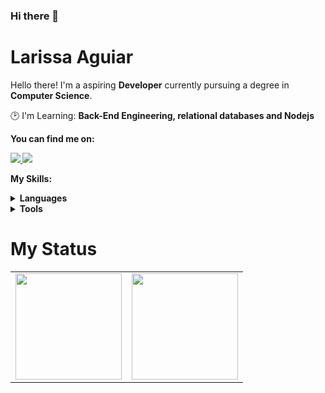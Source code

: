 ### Hi there 👋
# Larissa Aguiar


<p align="left"> 
      Hello there! I'm a aspiring <strong>Developer</strong> currently pursuing a degree in <strong>Computer Science</strong>.
</p>

<p align="left">
  🕑 I'm Learning: <strong> Back-End Engineering, relational databases and Nodejs</strong>
</p>

<p align="left">
 <strong>You can find me on:<strong>
</p>

<p align="left">
<a href="mailto:larissaolaguiar@gmail.com">
  <img src="https://img.shields.io/badge/-Gmail-gray?style=flat-square&labelColor=white&logo=gmail&logoColor=gray&link=mailto:larissaolaguiar@gmail.com" />
</a>

<a href="https://www.linkedin.com/in/larissa-agr" alt="LinkedIn">
  <img src="https://img.shields.io/badge/-Linkedin-gray?style=flat-square&labelColor=gray&logo=Linkedin&logoColor=white&link=https://https://www.linkedin.com/in/larissa-agr/"/>
</a>


<strong>My Skills:<strong>
  
 <details>
    <summary>Languages</summary>
    
  ![Python](https://img.shields.io/badge/python-100000?style=for-the-badge&logo=python&logoColor=blue)
  ![Java](https://img.shields.io/badge/Java-100000?style=for-the-badge&logo=CoffeeScript)
  ![C](https://img.shields.io/badge/C-100000?style=for-the-badge&logo=C&logoColor=gray)
  ![Javascript](https://img.shields.io/badge/javascript-100000?style=for-the-badge&logo=JavaScript)
  ![CSS3](https://img.shields.io/badge/css3-100000?style=for-the-badge&logo=css3&logoColor=blue)
  ![HTML5](https://img.shields.io/badge/html-100000?style=for-the-badge&logo=html5)
  </details>
 <details>
    <summary>Tools</summary>
    
  ![Git](https://img.shields.io/badge/git-100000?style=for-the-badge&logo=git)
 ![Postgres](https://img.shields.io/badge/postgres-0D1117.svg?style=for-the-badge&logo=postgresql&logoColor=%23316192)
  ![Figma](https://img.shields.io/badge/figma-100000?style=for-the-badge&logo=figma)
![nodejs](https://img.shields.io/badge/Node%20js-0D1117?style=for-the-badge&logo=nodedotjs&logoColor=339933)
![Visual Studio Code](https://img.shields.io/badge/Visual%20Studio%20Code-0D1117.svg?style=for-the-badge&logo=visual-studio-code&logoColor=0078d7)
  </details>
  
  
# My Status
<div>
  <table style="margin: 0 auto;" align="center">
    <tr>
      <td>
        <img height="170px" src="https://github-readme-streak-stats.herokuapp.com/?user=larisaguiar&theme=react&hide_border=false"/>
      </td>
      <td>
        <img height="170px" src="https://github-readme-stats.vercel.app/api/top-langs/?username=larisaguiar&layout=compact&theme=react&count_private=true"/>
      </td>
    </tr>
  </table>
</div>


<!--
![overview](https://raw.githubusercontent.com/larisaguiar/github-stats/master/generated/overview.svg)
![langs used](https://raw.githubusercontent.com/larisaguiar/github-stats/master/generated/languages.svg)
